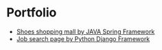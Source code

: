 # Portfolio

* [Shoes shopping mall by JAVA Spring Framework](https://github.com/headbanging317/Shoopse)
* [Job search page by Python Django Framework](https://github.com/headbanging317/gg)
